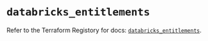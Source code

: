 # `databricks_entitlements`

Refer to the Terraform Registory for docs: [`databricks_entitlements`](https://registry.terraform.io/providers/databricks/databricks/1.31.0/docs/resources/entitlements).

